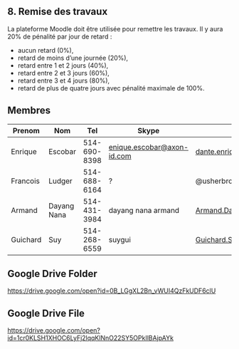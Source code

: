 ## 8.	Remise des travaux
La plateforme Moodle doit être utilisée pour remettre les travaux.
Il y aura 20% de pénalité par jour de retard :
* aucun retard (0%),
* retard de moins d’une journée (20%),
* retard entre 1 et 2 jours (40%),
* retard entre 2 et 3 jours (60%),
* retard entre 3 et 4 jours (80%),
* retard de plus de quatre jours avec pénalité maximale de 100%.

## Membres

Prenom | Nom | Tel | Skype | Email UdeS | Gmail
---------|----------|---------|---------|----------|---------
 Enrique | Escobar | 514-690-8398 | enique.escobar@axon-id.com | dante.enrique.escobar.espinoza@usherbrooke.ca | escobarebio@gmail.com
 Francois | Ludger | 514-688-6164 | ? | @usherbroke.ca | francois.ludger@gmail.com
 Armand | Dayang Nana | 514-431-3984 | dayang nana armand | Armand.Dayang.Nana@usherbroke.ca | dayang.armand@gmail.com
 Guichard | Suy | 514-268-6559 | suygui | Guichard.Suy@usherbrooke.ca | sg.eng65@gmail.com

## Google Drive Folder

https://drive.google.com/open?id=0B_LGgXL2Bn_vWUI4QzFkUDF6clU

## Google Drive File

https://drive.google.com/open?id=1cr0KLSH1XHOC6LyFj2lqqKlNnO22SY5OPkIlBAjpAYk

